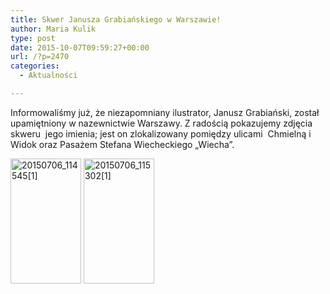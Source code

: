 ```yaml
---
title: Skwer Janusza Grabiańskiego w Warszawie!
author: Maria Kulik
type: post
date: 2015-10-07T09:59:27+00:00
url: /?p=2470
categories:
  - Aktualności

---
```

Informowaliśmy już, że niezapomniany ilustrator, Janusz Grabiański, został upamiętniony w nazewnictwie Warszawy. Z radością pokazujemy zdjęcia  skweru  jego imienia; jest on zlokalizowany pomiędzy ulicami  Chmielną i Widok oraz Pasażem Stefana Wiecheckiego „Wiecha”.

<a href="http://www.ibby.pl/wp-content/uploads/2015/04/20150706_1145451.jpg" rel="lightbox[2470]"><img class="alignnone size-medium wp-image-2609" src="http://www.ibby.pl/wp-content/uploads/2015/04/20150706_1145451-113x200.jpg" alt="20150706_114545[1]" width="113" height="200" srcset="http://www.ibby.pl/wp-content/uploads/2015/04/20150706_1145451-113x200.jpg 113w, http://www.ibby.pl/wp-content/uploads/2015/04/20150706_1145451-56x100.jpg 56w, http://www.ibby.pl/wp-content/uploads/2015/04/20150706_1145451-338x600.jpg 338w" sizes="(max-width: 113px) 100vw, 113px" /></a> <a href="http://www.ibby.pl/wp-content/uploads/2015/04/20150706_1153021.jpg" rel="lightbox[2470]"><img class="alignnone size-medium wp-image-2610" src="http://www.ibby.pl/wp-content/uploads/2015/04/20150706_1153021-113x200.jpg" alt="20150706_115302[1]" width="113" height="200" srcset="http://www.ibby.pl/wp-content/uploads/2015/04/20150706_1153021-113x200.jpg 113w, http://www.ibby.pl/wp-content/uploads/2015/04/20150706_1153021-56x100.jpg 56w, http://www.ibby.pl/wp-content/uploads/2015/04/20150706_1153021-338x600.jpg 338w" sizes="(max-width: 113px) 100vw, 113px" /></a>

&nbsp;